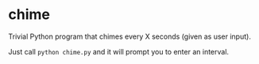 # chime
Trivial Python program that chimes every X seconds (given as user input).

Just call `python chime.py` and it will prompt you to enter an interval.
